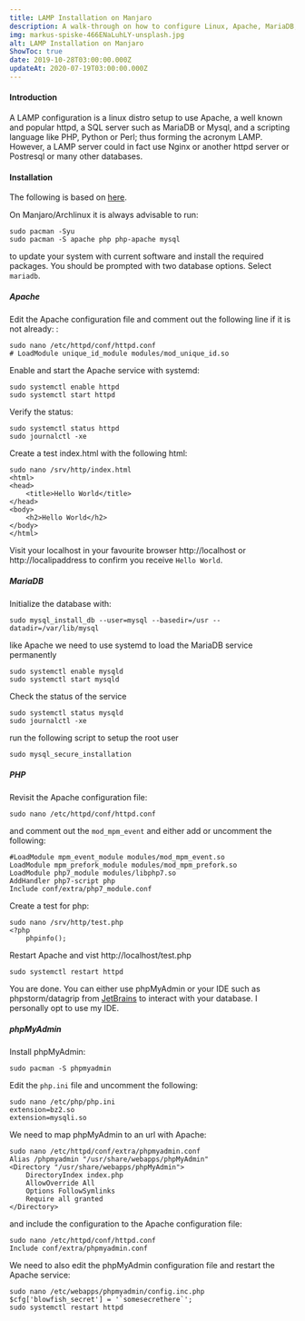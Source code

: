 ```yaml
---
title: LAMP Installation on Manjaro
description: A walk-through on how to configure Linux, Apache, MariaDB, and PHP (LAMP) for development or production purposes.
img: markus-spiske-466ENaLuhLY-unsplash.jpg
alt: LAMP Installation on Manjaro
ShowToc: true
date: 2019-10-28T03:00:00.000Z
updateAt: 2020-07-19T03:00:00.000Z
---
```


#### Introduction
A LAMP configuration is a linux distro setup to use Apache, a well known and popular httpd, a SQL server such as MariaDB or Mysql, and a scripting language like PHP, Python or Perl; thus forming the acronym LAMP. However, a LAMP server could in fact use Nginx or another httpd server or Postresql or many other databases. 

#### Installation
The following is based on [here](https://www.ostechnix.com/install-apache-mariadb-php-lamp-stack-on-arch-linux-2016/).

On Manjaro/Archlinux it is always advisable to run:
	
	sudo pacman -Syu
	sudo pacman -S apache php php-apache mysql
	
to update your system with current software and install the required packages. You should be prompted with two database options. Select  ```mariadb```.

##### Apache
Edit the Apache configuration file and comment out the following line if it is not already:
:

	sudo nano /etc/httpd/conf/httpd.conf
	# LoadModule unique_id_module modules/mod_unique_id.so

Enable and start the Apache service with systemd:

	sudo systemctl enable httpd
	sudo systemctl start httpd

Verify the status:

	sudo systemctl status httpd
	sudo journalctl -xe

Create a test index.html with the following html:

	sudo nano /srv/http/index.html
	<html>
	<head>
		<title>Hello World</title>
	</head>
	<body>
		<h2>Hello World</h2>
	</body>
	</html>

Visit your localhost in your favourite browser http://localhost or http://localipaddress to confirm you receive ```Hello World```.

##### MariaDB
Initialize the database with:

	sudo mysql_install_db --user=mysql --basedir=/usr --datadir=/var/lib/mysql
	
like Apache we need to use systemd to load the MariaDB service permanently

	sudo systemctl enable mysqld
	sudo systemctl start mysqld
	
Check the status of the service

	sudo systemctl status mysqld
	sudo journalctl -xe

run the following script to setup the root user

	sudo mysql_secure_installation

##### PHP
Revisit the Apache configuration file:

	sudo nano /etc/httpd/conf/httpd.conf

and comment out the ```mod_mpm_event``` and either add or uncomment the following:

	#LoadModule mpm_event_module modules/mod_mpm_event.so
	LoadModule mpm_prefork_module modules/mod_mpm_prefork.so
	LoadModule php7_module modules/libphp7.so
	AddHandler php7-script php
	Include conf/extra/php7_module.conf

Create a test for php:

	sudo nano /srv/http/test.php
	<?php
		phpinfo();

Restart Apache and vist http://localhost/test.php

	sudo systemctl restart httpd

You are done. You can either use phpMyAdmin or your IDE such as phpstorm/datagrip from [JetBrains](https://www.jetbrains.com/) to interact with your database. I personally opt to use my IDE.

##### phpMyAdmin

Install phpMyAdmin:

	sudo pacman -S phpmyadmin

Edit the ```php.ini``` file and uncomment the following:

	sudo nano /etc/php/php.ini
	extension=bz2.so
	extension=mysqli.so

We need to map phpMyAdmin to an url with Apache:

	sudo nano /etc/httpd/conf/extra/phpmyadmin.conf
	Alias /phpmyadmin "/usr/share/webapps/phpMyAdmin"
	<Directory "/usr/share/webapps/phpMyAdmin">
		DirectoryIndex index.php
		AllowOverride All
		Options FollowSymlinks
		Require all granted
	</Directory>

and include the configuration to the Apache configuration file:

	sudo nano /etc/httpd/conf/httpd.conf
	Include conf/extra/phpmyadmin.conf
	
We need to also edit the phpMyAdmin configuration file and restart the Apache service:

	sudo nano /etc/webapps/phpmyadmin/config.inc.php
	$cfg['blowfish_secret'] = '`somesecrethere`';
	sudo systemctl restart httpd
